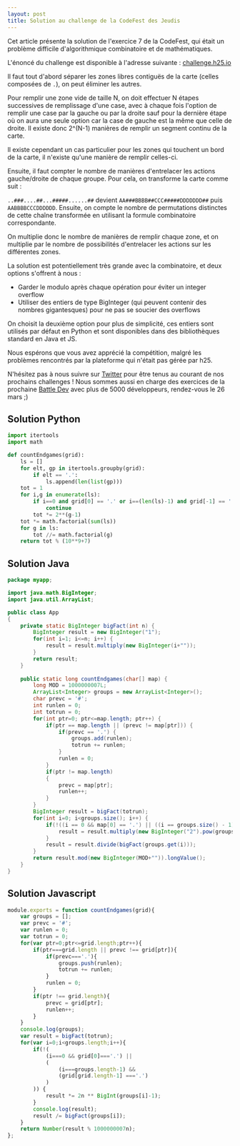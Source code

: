 ```yaml
---
layout: post
title: Solution au challenge de la CodeFest des Jeudis
---
```


Cet article présente la solution de l'exercice 7 de la CodeFest, qui était un problème difficile d'algorithmique combinatoire et de mathématiques.

L'énoncé du challenge est disponible à l'adresse suivante : [challenge.h25.io](https://pastebin.com/L2L6EFv3)

Il faut tout d'abord séparer les zones libres contiguës de la carte (celles composées de `.`), on peut éliminer les autres.

Pour remplir une zone vide de taille N, on doit effectuer N étapes successives de remplissage d'une case, avec à chaque fois l'option de remplir une case par la gauche ou par la droite sauf pour la dernière étape où on aura une seule option car la case de gauche est la même que celle de droite. Il existe donc 2^(N-1) manières de remplir un segment continu de la carte.

Il existe cependant un cas particulier pour les zones qui touchent un bord de la carte, il n'existe qu'une manière de remplir celles-ci.

Ensuite, il faut compter le nombre de manières d'entrelacer les actions gauche/droite de chaque groupe. Pour cela, on transforme la carte comme suit :

`..###....##...#####......##` devient `AA###BBBB##CCC#####DDDDDDD##` puis `AABBBBCCCDDDDDD`. Ensuite, on compte le nombre de permutations distinctes de cette chaîne transformée en utilisant la formule combinatoire correspondante.

On multiplie donc le nombre de manières de remplir chaque zone, et on multiplie par le nombre de possibilités d'entrelacer les actions sur les différentes zones.

La solution est potentiellement très grande avec la combinatoire, et deux options s'offrent à nous :

- Garder le modulo après chaque opération pour éviter un integer overflow
- Utiliser des entiers de type BigInteger (qui peuvent contenir des nombres gigantesques) pour ne pas se soucier des overflows

On choisit la deuxième option pour plus de simplicité, ces entiers sont utilisés par défaut en Python et sont disponibles dans des bibliothèques standard en Java et JS.

Nous espérons que vous avez apprécié la compétition, malgré les problèmes rencontrés par la plateforme qui n'était pas gérée par h25.

N'hésitez pas à nous suivre sur [Twitter](https://twitter.com/h25io) pour être tenus au courant de nos prochains challenges ! Nous sommes aussi en charge des exercices de la prochaine [Battle Dev](https://battledev.blogdumoderateur.com/) avec plus de 5000 développeurs, rendez-vous le 26 mars ;)

## Solution Python

```python
import itertools
import math

def countEndgames(grid):
    ls = []
    for elt, gp in itertools.groupby(grid):
        if elt == '.':
            ls.append(len(list(gp)))
    tot = 1
    for i,g in enumerate(ls):
        if i==0 and grid[0] == '.' or i==(len(ls)-1) and grid[-1] == '.':
            continue
        tot *= 2**(g-1)
    tot *= math.factorial(sum(ls))
    for g in ls:
        tot //= math.factorial(g)
    return tot % (10**9+7)
```

## Solution Java

```java
package myapp;

import java.math.BigInteger;
import java.util.ArrayList;

public class App
{
	private static BigInteger bigFact(int n) {
		BigInteger result = new BigInteger("1");
		for(int i=1; i<=n; i++) {
			result = result.multiply(new BigInteger(i+""));
		}
		return result;
	}
	
    public static long countEndgames(char[] map) {
		long MOD = 1000000007L;
		ArrayList<Integer> groups = new ArrayList<Integer>();
		char prevc = '#';
		int runlen = 0;
		int totrun = 0;
		for(int ptr=0; ptr<=map.length; ptr++) {
			if(ptr == map.length || (prevc != map[ptr])) {
				if(prevc == '.') {
					groups.add(runlen);
					totrun += runlen;
				}
				runlen = 0;
			}
			if(ptr != map.length)
			{
				prevc = map[ptr];
				runlen++;
			}
		}
		BigInteger result = bigFact(totrun);
		for(int i=0; i<groups.size(); i++) {
			if(!((i == 0 && map[0] == '.') || ((i == groups.size() - 1) && (map[map.length - 1] == '.')))) {
				result = result.multiply(new BigInteger("2").pow(groups.get(i)-1));
			}
			result = result.divide(bigFact(groups.get(i)));
		}
		return result.mod(new BigInteger(MOD+"")).longValue();
    }
}
```

## Solution Javascript

```javascript
module.exports = function countEndgames(grid){
    var groups = [];
    var prevc = '#';
    var runlen = 0;
    var totrun = 0;
    for(var ptr=0;ptr<=grid.length;ptr++){
        if(ptr===grid.length || prevc !== grid[ptr]){
            if(prevc==='.'){
                groups.push(runlen);
                totrun += runlen;
            }
            runlen = 0;
        }
        if(ptr !== grid.length){
            prevc = grid[ptr];
            runlen++;
        }
    }
    console.log(groups);
    var result = bigFact(totrun);
    for(var i=0;i<groups.length;i++){
        if(!(
            (i===0 && grid[0]==='.') || 
            (
                (i===groups.length-1) && 
                (grid[grid.length-1] ==='.')
            )
        )) {
            result *= 2n ** BigInt(groups[i]-1);
        }
        console.log(result);
        result /= bigFact(groups[i]);
    }
	return Number(result % 1000000007n);
};
```